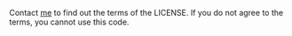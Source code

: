 Contact [me](https://1spb.org) to find out the terms of the LICENSE.
If you do not agree to the terms, you cannot use this code.
